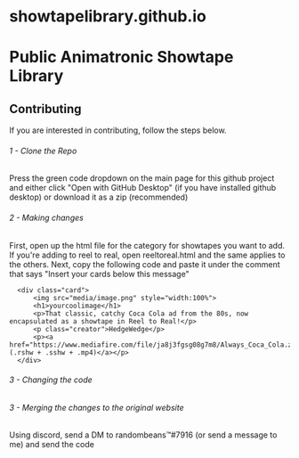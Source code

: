 # showtapelibrary.github.io
# Public Animatronic Showtape Library

## Contributing

If you are interested in contributing, follow the steps below.

###### 1 - Clone the Repo

Press the green code dropdown on the main page for this github project and either click "Open with GitHub Desktop" (if you have installed github desktop) or download it as a zip (recommended)

###### 2 - Making changes

First, open up the html file for the category for showtapes you want to add. If you're adding to reel to real, open reeltoreal.html and the same applies to the others. Next, copy the following code and paste it under the comment that says "Insert your cards below this message"
```
  <div class="card">
      <img src="media/image.png" style="width:100%">
      <h1>yourcoolimage</h1>
      <p>That classic, catchy Coca Cola ad from the 80s, now encapsulated as a showtape in Reel to Real!</p>
      <p class="creator">HedgeWedge</p>
      <p><a href="https://www.mediafire.com/file/ja8j3fgsg08g7m8/Always_Coca_Cola.zip/file">Download (.rshw + .sshw + .mp4)</a></p>
  </div>
```
###### 3 - Changing the code



###### 3 - Merging the changes to the original website

Using discord, send a DM to randombeans™#7916 (or send a message to me) and send the code


